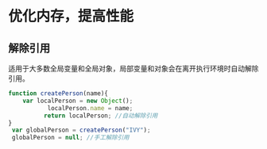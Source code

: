 # 优化内存，提高性能

## 解除引用
适用于大多数全局变量和全局对象，局部变量和对象会在离开执行环境时自动解除引用。
```javascript
function createPerson(name){
	var localPerson = new Object();
           localPerson.name = name;
          return localPerson; //自动解除引用
}
 var globalPerson = createPerson("IVY");
 globalPerson = null; //手工解除引用
```
